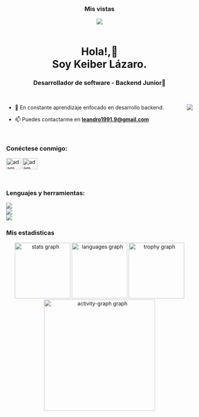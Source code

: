 <div align="center">
<h3>Mis vistas</h3>
 <img src="https://profile-counter.glitch.me/KeiberLLB/count.svg?"  />
</div>
<br>

<h1 align="center">Hola!,👋 <br> Soy Keiber Lázaro.</h1>
<h3 align="center">Desarrollador de software - Backend Junior🌟</h3>

<br>

<p><img align="right" src="https://github.com/Adam-pw/Adam-pw/blob/main/animation_500_kxa883sd.gif"/></p>


- 🌱 En constante aprendizaje enfocado en desarrollo backend.

- 📫 Puedes contactarme en **leandro1991.9@gmail.com**

<br>

<h3 align="left">Conéctese conmigo:</h3>
<p align="left">
  <a href="https://www.linkedin.com/in/keiber-leandro-lázaro-bastos-8008612a4/" target="blank"><img align="center" height="30" width="40"
      src="https://raw.githubusercontent.com/rahuldkjain/github-profile-readme-generator/master/src/images/icons/Social/linked-in-alt.svg"
      alt="adam pithewan"/></a>
      <a href="https://portafolio-keiber-skvr.vercel.app/" target="blank"><img align="center" height="30" width="40"
      src="https://www.svgrepo.com/show/90286/up-arrow.svg"
      alt="adam pithewan"/></a>

</p>

<br>

<h3 align="left">
  Lenguajes y herramientas:</h3>
   <a href="https://skillicons.dev">
    <img src="https://skillicons.dev/icons?i=html,css,js,bootstrap,sass" />
     <br>
      <img src="https://skillicons.dev/icons?i=spring,mysql,java,github" />
          <br>
      <img src="https://skillicons.dev/icons?i=git" />
  </a>


<br>

<h3>Mis estadisticas</h3>
<div align="center">
 
   <div align="center">
  <img src="https://github-readme-stats.vercel.app/api?username=KeiberLLB&hide_title=false&hide_rank=false&show_icons=true&include_all_commits=true&count_private=true&disable_animations=false&theme=react&locale=en&hide_border=true&order=1" height="150" alt="stats graph"  />
  <img src="https://github-readme-stats.vercel.app/api/top-langs?username=KeiberLLB&locale=en&hide_title=false&layout=compact&card_width=320&langs_count=5&theme=react&hide_border=true&order=2" height="150" alt="languages graph"  />
  <img src="https://github-profile-trophy.vercel.app?username=KeiberLLB&theme=discord&column=4&row=1&margin-w=8&margin-h=8&no-bg=false&no-frame=true&order=4" height="150" alt="trophy graph"  />
  <img src="https://github-readme-activity-graph.vercel.app/graph?username=KeiberLLB&radius=16&theme=react&area=true&order=5&hide_title=false&hide_border=true" height="300" alt="activity-graph graph"  />
</div>

###
</div>

